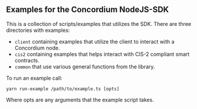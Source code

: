 ## Examples for the Concordium NodeJS-SDK

This is a collection of scripts/examples that utilizes the SDK. There are
three directories with examples:
- `client` containing examples that utilize the client to interact with a Concordium node.
- `cis2`  containing examples that helps interact with CIS-2 compliant smart contracts.
- `common` that use various general functions from the library.

To run an example call:

```shell
yarn run-example /path/to/example.ts [opts]
```

Where opts are any arguments that the example script takes.
